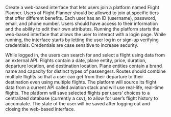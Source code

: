 Create a web-based interface that lets users join a platform named Flight Planner. Users of Flight Planner should be allowed to join at specific tiers that offer different benefits. Each user has an ID (username), password, email, and phone number. Users should have access to their information and the ability to edit their own attributes. Running the platform starts the web-based interface that allows the user to interact with a login page. While running, the interface starts by letting the user log in or sign-up verifying credentials. Credentials are case sensitive to increase security. 

While logged in, the users can search for and select a flight using data from an external API. Flights contain a date, plane entity, price, duration, departure location, and destination location. Plane entities contain a brand name and capacity for distinct types of passengers. Routes should combine multiple flights so that a user can get from their departure to their destination even using multiple flights. The platform will source its flight data from a current API called aviation stack and will use real-life, real-time flights. The platform will save selected flights per users’ choices to a centralized database (currently a csv), to allow for user’s flight history to accumulate. The state of the user will be saved after logging out and closing the web-based interface. 
